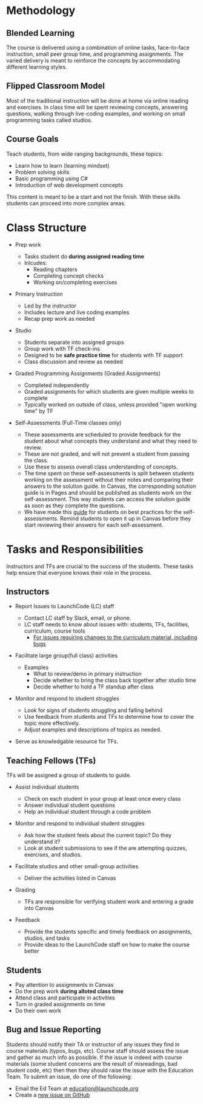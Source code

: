 # Methodology

## Blended Learning

The course is delivered using a combination of online tasks, face-to-face instruction, small peer group time, and programming assignments. The varied delivery is meant to reinforce the concepts by accommodating different learning styles.

## Flipped Classroom Model

Most of the traditional instruction will be done at home via online reading and exercises. In class time will be spent reviewing concepts, answering questions, walking through live-coding examples, and working on small programming tasks called studios.

## Course Goals

Teach students, from wide ranging backgrounds, these topics:

* Learn how to learn (learning mindset)
* Problem solving skills
* Basic programming using C#
* Introduction of web development concepts

This content is meant to be a start and not the finish. With these skills students can proceed into more complex areas.

# Class Structure

* Prep work
  * Tasks student do **during assigned reading time**
  * Inlcudes:
    * Reading chapters
    * Completing concept checks
    * Working on/completing exercises

* Primary Instruction
  * Led by the instructor
  * Includes lecture and live coding examples
  * Recap prep work as needed

* Studio
  * Students separate into assigned groups
  * Group work with TF check-ins
  * Designed to be **safe practice time** for students with TF support
  * Class discussion and review as needed

* Graded Programming Assignments (Graded Assignments)
  * Completed independently
  * Graded assignments for which students are given multiple weeks to complete
  * Typically worked on outside of class, unless provided "open working time" by TF

* Self-Assessments (Full-Time classes only)
  * These assessments are scheduled to provide feedback for the student about what concepts they understand and what they need to review.
  * These are not graded, and will not prevent a student from passing the class.
  * Use these to assess overall class understanding of concepts.  
  * The time spent on these self-assessments is split between students working on the assessment without their notes and comparing their answers to the solution guide. In Canvas, the corresponding solution guide is in Pages and should be published as students work on the self-assessment. This way students can access the solution guide as soon as they complete the questions.
  * We have made this [guide](https://github.com/LaunchCodeEducation/intro-to-professional-web-dev-wiki/blob/master/wiki-materials/Self-Assessment-Guide.pdf) for students on best practices for the self-assessments. Remind students to open it up in Canvas before they start reviewing their answers for each self-assessment.

# Tasks and Responsibilities
Instructors and TFs are crucial to the success of the students. These tasks help ensure that everyone knows
their role in the process.

## Instructors

* Report Issues to LaunchCode (LC) staff
  * Contact LC staff by Slack, email, or phone.
  * LC staff needs to know about issues with: students, TFs, facilities, curriculum, course tools
    * [For issues requiring changes to the curriculum material, including bugs](https://github.com/LaunchCodeEducation/intro-to-professional-web-dev/wiki/Course-Overview-and-Structure#Bug-and-Issue-Reporting)

* Facilitate large group(full class) activities
  * Examples
    * What to review/demo in primary instruction
    * Decide whether to bring the class back together after studio time
    * Decide whether to hold a TF standup after class

* Monitor and respond to student struggles
  * Look for signs of students struggling and falling behind
  * Use feedback from students and TFs to determine how to cover the topic more effectively.
  * Adjust examples and descriptions of topics as needed.

* Serve as knowledgable resource for TFs.

## Teaching Fellows (TFs)

TFs will be assigned a group of students to guide.

* Assist individual students
  * Check on each student in your group at least once every class
  * Answer individual student questions
  * Help an individual student through a code problem

* Monitor and respond to individual student struggles
  * Ask how the student feels about the current topic? Do they understand it?
  * Look at student submissions to see if the are attempting quizzes, exercises, and studios.

* Facilitate studios and other small-group activities
  * Deliver the activities listed in Canvas

* Grading
  * TFs are responsible for verifying student work and entering a grade into Canvas

* Feedback
  * Provide the students specific and timely feedback on assignments, studios, and tasks
  * Provide ideas to the LaunchCode staff on how to make the course better

## Students

* Pay attention to assignments in Canvas
* Do the prep work **during alloted class time**
* Attend class and participate in activities
* Turn in graded assignments on time
* Do their own work

## Bug and Issue Reporting

Students should notify their TA or instructor of any issues they find in course materials (typos, bugs, etc). Course staff should assess the issue and gather as much info as possible. If the issue is indeed with course materials (some student concerns are the result of misreadings, bad student code, etc) then then they should raise the issue with the Education Team. To submit an issue, do one of the following:

- Email the Ed Team at education@launchcode.org
- Create a [new issue on GitHub](https://github.com/LaunchCodeEducation/intro-to-programming-csharp/issues)
